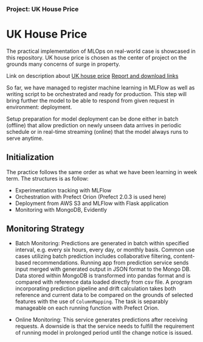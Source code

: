 ### Project: UK House Price ###

# **UK House Price**

The practical implementation of MLOps on real-world case is showcased in this repository. UK house price is chosen as the center of project on the grounds many concerns of surge in property.

Link on description about [UK house price](https://www.gov.uk/government/publications/about-the-uk-house-price-index/about-the-uk-house-price-index)
[Report and download links](https://www.gov.uk/government/collections/uk-house-price-index-reports-2022)

So far, we have managed to register machine learning in MLFlow as well as writing script to be orchestrated and ready for production. This step will bring further the model to be able to respond from given request in environment: deployment.

Setup preparation for model deployment can be done either in batch (offline) that allow prediction on newly unseen data arrives in periodic schedule or in real-time streaming (online) that the model always runs to serve anytime. 

## **Initialization**

The practice follows the same order as what we have been learning in week term. The structures is as follow:
- Experimentation tracking with MLFlow
- Orchestration with Prefect Orion (Prefect 2.0.3 is used here)
- Deployment from AWS S3 and MLFlow with Flask application
- Monitoring with MongoDB, Evidently

## **Monitoring Strategy**
- Batch Monitoring: Predictions are generated in batch within specified interval, e.g. every six hours, every day, or monthly basis. Common use cases utilizing batch prediction includes collaborative filtering, content-based recommendations. Running app from prediction service sends input merged with generated output in JSON format to the Mongo DB. Data stored within MongoDB is transformed into pandas format and is compared with reference data loaded directly from csv file. A program incorporating prediction pipeline and drift calculation takes both reference and current data to be compared on the grounds of selected features with the use of `ColumnMapping`. The task is separably manageable on each running function with Prefect Orion.

- Online Monitoring: This service generates predictions after receiving requests. A downside is that the service needs to fulfill the requirement of running model in prolonged period until the change notice is issued.  
